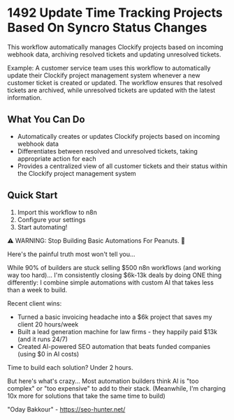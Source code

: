 # 1492 Update Time Tracking Projects Based On Syncro Status Changes

This workflow automatically manages Clockify projects based on incoming webhook data, archiving resolved tickets and updating unresolved tickets.

Example: A customer service team uses this workflow to automatically update their Clockify project management system whenever a new customer ticket is created or updated. The workflow ensures that resolved tickets are archived, while unresolved tickets are updated with the latest information.

## What You Can Do
- Automatically creates or updates Clockify projects based on incoming webhook data
- Differentiates between resolved and unresolved tickets, taking appropriate action for each
- Provides a centralized view of all customer tickets and their status within the Clockify project management system

## Quick Start
1. Import this workflow to n8n
2. Configure your settings
3. Start automating!

⚠️ WARNING: Stop Building Basic Automations For Peanuts. 🚫

Here's the painful truth most won't tell you...

While 90% of builders are stuck selling $500 n8n workflows (and working way too hard)...
I'm consistently closing $6k-13k deals by doing ONE thing differently:
I combine simple automations with custom AI that takes less than a week to build.

Recent client wins:
* Turned a basic invoicing headache into a $6k project that saves my client 20 hours/week
* Built a lead generation machine for law firms - they happily paid $13k (and it runs 24/7)
* Created AI-powered SEO automation that beats funded companies (using $0 in AI costs)

Time to build each solution? Under 2 hours.

But here's what's crazy...
Most automation builders think AI is "too complex" or "too expensive" to add to their stack.
(Meanwhile, I'm charging 10x more for solutions that take the same time to build)

"Oday Bakkour" - https://seo-hunter.net/
